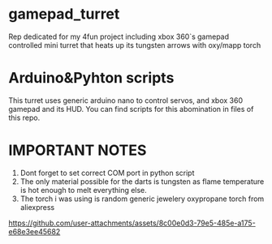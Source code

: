 # gamepad_turret
Rep dedicated for my 4fun project including xbox 360`s gamepad controlled mini turret that heats up its tungsten arrows with oxy/mapp torch
# Arduino&Pyhton scripts
This turret uses generic arduino nano to control servos, and xbox 360 gamepad and its HUD. You can find scripts for this abomination in files of this repo.
# IMPORTANT NOTES
1) Dont forget to set correct COM port in python script
2) The only material possible for the darts is tungsten as flame temperature is hot enough to melt everything else.
3) The torch i was using is random generic jewelery oxypropane torch from aliexpress

https://github.com/user-attachments/assets/8c00e0d3-79e5-485e-a175-e68e3ee45682

